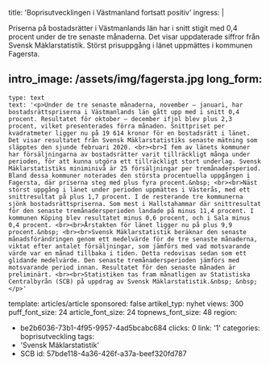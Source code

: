 title: 'Boprisutvecklingen i Västmanland fortsatt positiv'
ingress: |
  <p>Priserna på bostadsrätter i Västmanlands län har i snitt stigit med 0,4 procent under de tre senaste månaderna. Det visar uppdaterade siffror från Svensk Mäklarstatistik. Störst prisuppgång i länet uppmättes i kommunen Fagersta.
  </p>
  
intro_image: /assets/img/fagersta.jpg
long_form:
  -
    type: text
    text: '<p>Under de tre senaste månaderna, november – januari, har bostadsrättspriserna i Västmanlands län gått upp med i snitt 0,4 procent. Resultatet för oktober – december ifjol blev plus 2,3 procent, vilket presenterades förra månaden. Snittpriset per kvadratmeter ligger nu på 19 614 kronor för en bostadsrätt i länet. Det visar resultatet från Svensk Mäklarstatistiks senaste mätning som släpptes den sjunde februari 2020. <br><br>I fem av länets kommuner har försäljningarna av bostadsrätter varit tillräckligt många under perioden, för att kunna utgöra ett tillräckligt stort underlag. Svensk Mäklarstatistiks miniminivå är 25 försäljningar per tremånadersperiod. Bland dessa kommuner noterades den största procentuella uppgången i Fagersta, där priserna steg med plus fyra procent.&nbsp; <br><br>Näst störst uppgång i länet under perioden uppmättes i Västerås, med ett snittresultat på plus 1,7 procent. I de resterande tre kommunerna sjönk bostadsrättspriserna. Som mest i Hallstahammar där snittresultat för den senaste tremånadersperioden landade på minus 11,4 procent. I kommunen Köping blev resultatet minus 0,6 procent, och i Sala minus 0,4 procent. <br><br>Årstakten för länet ligger nu på plus 9,9 procent.&nbsp; <br><br>Svensk Mäklarstatistik beräknar den senaste månadsförändringen genom ett medelvärde för de tre senaste månaderna, viktat efter antalet försäljningar, som jämförs med vad motsvarande värde var en månad tillbaka i tiden. Detta redovisas sedan som ett glidande medelvärde. Den senaste tremånadersperioden jämförs med motsvarande period innan. Resultatet för den senaste månaden är preliminärt. <br><br>Statistiken tas fram månatligen av Statistiska Centralbyrån (SCB) på uppdrag av Svensk Mäklarstatistik.&nbsp; &nbsp;</p>'
template: articles/article
sponsored: false
artikel_typ: nyhet
views: 300
puff_font_size: 24
article_font_size: 24
topnews_font_size: 48
region:
  - be2b6036-73b1-4f95-9957-4ad5bcabc684
clicks: 0
link: '1'
categories: boprisutveckling
tags:
  - 'Svensk Mäklarstatistik'
  - SCB
id: 57bde118-4a36-426f-a37a-beef320fd787
